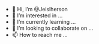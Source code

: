 - 👋 Hi, I’m @Jeislherson
- 👀 I’m interested in ...
- 🌱 I’m currently learning ...
- 💞️ I’m looking to collaborate on ...
- 📫 How to reach me ...

<!---
Jeislherson/Jeislherson is a ✨ special ✨ repository because its `README.md` (this file) appears on your GitHub profile.
You can click the Preview link to take a look at your changes.
--->
